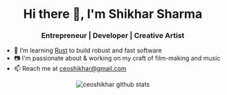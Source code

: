 <h1 align="center">Hi there 👋, I'm Shikhar Sharma</h1>
<h3 align="center">Entrepreneur | Developer | Creative Artist</h3>

- 🌱 I’m learning [Rust](https://www.rust-lang.org/) to build robust and fast software
- 📷 I'm passionate about & working on my craft of film-making and music
- 📫 Reach me at ceoshikhar@gmail.com

<p align="center"> <img src="https://github-readme-stats.vercel.app/api?username=ceoshikhar&show_icons=true&theme=tokyonight" alt="ceoshikhar github stats" />
